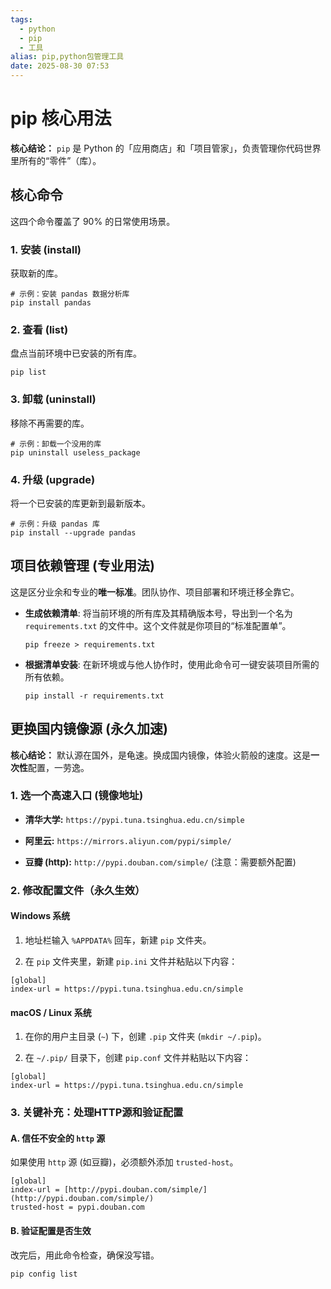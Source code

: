 ```yaml
---
tags:
  - python
  - pip
  - 工具
alias: pip,python包管理工具
date: 2025-08-30 07:53
---
```

# pip 核心用法

**核心结论：** `pip` 是 Python 的「应用商店」和「项目管家」，负责管理你代码世界里所有的“零件”（库）。

## 核心命令

这四个命令覆盖了 90% 的日常使用场景。

### 1. 安装 (install)

获取新的库。

```
# 示例：安装 pandas 数据分析库
pip install pandas
```

### 2. 查看 (list)

盘点当前环境中已安装的所有库。

```
pip list
```

### 3. 卸载 (uninstall)

移除不再需要的库。

```
# 示例：卸载一个没用的库
pip uninstall useless_package
```

### 4. 升级 (upgrade)

将一个已安装的库更新到最新版本。

```
# 示例：升级 pandas 库
pip install --upgrade pandas
```

## 项目依赖管理 (专业用法)

这是区分业余和专业的**唯一标准**。团队协作、项目部署和环境迁移全靠它。

- **生成依赖清单**: 将当前环境的所有库及其精确版本号，导出到一个名为 `requirements.txt` 的文件中。这个文件就是你项目的“标准配置单”。
    
    ```
    pip freeze > requirements.txt
    ```
    
- **根据清单安装**: 在新环境或与他人协作时，使用此命令可一键安装项目所需的所有依赖。
    
    ```
    pip install -r requirements.txt
    ```
    

## 更换国内镜像源 (永久加速)

**核心结论：** 默认源在国外，是龟速。换成国内镜像，体验火箭般的速度。这是**一次性**配置，一劳逸。

### 1. 选一个高速入口 (镜像地址)

- **清华大学:** `https://pypi.tuna.tsinghua.edu.cn/simple`
    
- **阿里云:** `https://mirrors.aliyun.com/pypi/simple/`
    
- **豆瓣 (http):** `http://pypi.douban.com/simple/` (注意：需要额外配置)
    

### 2. 修改配置文件（永久生效）

#### Windows 系统

1. 地址栏输入 `%APPDATA%` 回车，新建 `pip` 文件夹。
    
2. 在 `pip` 文件夹里，新建 `pip.ini` 文件并粘贴以下内容：
    
```
[global]
index-url = https://pypi.tuna.tsinghua.edu.cn/simple
```
    

#### macOS / Linux 系统

1. 在你的用户主目录 (`~`) 下，创建 `.pip` 文件夹 (`mkdir ~/.pip`)。
    
2. 在 `~/.pip/` 目录下，创建 `pip.conf` 文件并粘贴以下内容：
    
```
[global]
index-url = https://pypi.tuna.tsinghua.edu.cn/simple
```
    

### 3. 关键补充：处理HTTP源和验证配置

#### A. 信任不安全的 `http` 源

如果使用 `http` 源 (如豆瓣)，必须额外添加 `trusted-host`。

```
[global]
index-url = [http://pypi.douban.com/simple/](http://pypi.douban.com/simple/)
trusted-host = pypi.douban.com
```

#### B. 验证配置是否生效

改完后，用此命令检查，确保没写错。

```
pip config list
```